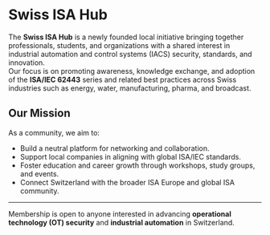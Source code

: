 # Swiss ISA Hub

The **Swiss ISA Hub** is a newly founded local initiative bringing together professionals, students, and organizations with a shared interest in industrial automation and control systems (IACS) security, standards, and innovation.  
Our focus is on promoting awareness, knowledge exchange, and adoption of the **ISA/IEC 62443** series and related best practices across Swiss industries such as energy, water, manufacturing, pharma, and broadcast.

## Our Mission
As a community, we aim to:

- Build a neutral platform for networking and collaboration.  
- Support local companies in aligning with global ISA/IEC standards.  
- Foster education and career growth through workshops, study groups, and events.  
- Connect Switzerland with the broader ISA Europe and global ISA community.  

---

Membership is open to anyone interested in advancing **operational technology (OT) security** and **industrial automation** in Switzerland.
